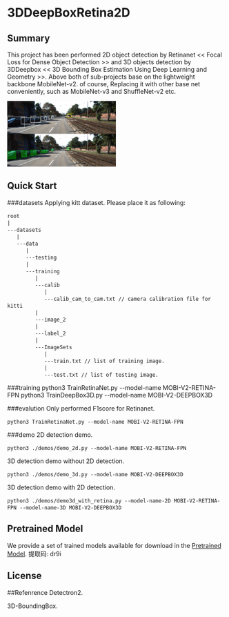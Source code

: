 # 3DDeepBoxRetina2D

## Summary
This project has been performed 2D object detection by Retinanet << Focal Loss for Dense Object Detection >> and 3D objects detection by 3DDeepbox << 3D Bounding Box Estimation Using Deep Learning and Geometry >>. 
Above both of sub-projects base on the lightweight backbone MobileNet-v2. of course, Replacing it with other base net conveniently, such as MobileNet-v3 and ShuffleNet-v2 etc.

<img src="https://github.com/hitfee01/3DDeepBoxRetina2D/blob/master/demos/detect_result.png" width="50%">

## Quick Start
###datasets
Applying kitt dataset.
Please place it as following:

    root
    |
    ---datasets
       |
       ---data
          |
          ---testing
          |
          ---training
             |
             ---calib
                |
                ---calib_cam_to_cam.txt // camera calibration file for kitti
             |
             ---image_2
             |
             ---label_2
             |
             ---ImageSets
                |
                ---train.txt // list of training image.
                |
                ---test.txt // list of testing image.
          

###training
    python3 TrainRetinaNet.py --model-name MOBI-V2-RETINA-FPN
    python3 TrainDeepBox3D.py --model-name MOBI-V2-DEEPBOX3D
 
###evalution
   Only performed F1score for Retinanet.
   
    python3 TrainRetinaNet.py --model-name MOBI-V2-RETINA-FPN
    
###demo
2D detection demo.

    python3 ./demos/demo_2d.py --model-name MOBI-V2-RETINA-FPN

3D detection demo without 2D detection.

    python3 ./demos/demo_3d.py --model-name MOBI-V2-DEEPBOX3D
    
3D detection demo with 2D detection.

    python3 ./demos/demo3d_with_retina.py --model-name-2D MOBI-V2-RETINA-FPN --model-name-3D MOBI-V2-DEEPBOX3D

## Pretrained Model

We provide a set of trained models available for download in the  [Pretrained Model](https://pan.baidu.com/s/1_24GPCHlaU8JnzVMemBGDg).
提取码: dr9i

## License


##Refenrence
Detectron2.

3D-BoundingBox.